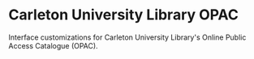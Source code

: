 # Carleton University Library OPAC 

Interface customizations for Carleton University Library's Online Public Access Catalogue (OPAC).

